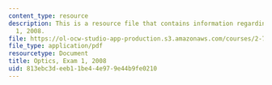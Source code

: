 ```yaml
---
content_type: resource
description: This is a resource file that contains information regarding optics exam
  1, 2008.
file: https://ol-ocw-studio-app-production.s3.amazonaws.com/courses/2-71-optics-spring-2014/813ebc3deeb11be44e979e44b9fe0210_MIT2_71S14_s08_quiz1_sols.pdf
file_type: application/pdf
resourcetype: Document
title: Optics, Exam 1, 2008
uid: 813ebc3d-eeb1-1be4-4e97-9e44b9fe0210
---
```


